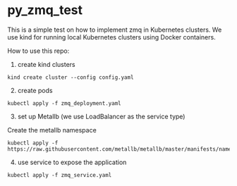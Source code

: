 # py_zmq_test
This is a simple test on how to implement zmq in Kubernetes clusters.
We use kind for running local Kubernetes clusters using Docker containers.

How to use this repo:

1. create kind clusters

```
kind create cluster --config config.yaml
```

2. create pods

```
kubectl apply -f zmq_deployment.yaml
```

3. set up Metallb (we use LoadBalancer as the service type)

Create the metallb namespace 

```
kubectl apply -f https://raw.githubusercontent.com/metallb/metallb/master/manifests/namespace.yaml
```

4. use service to expose the application
```
kubectl apply -f zmq_service.yaml
```
